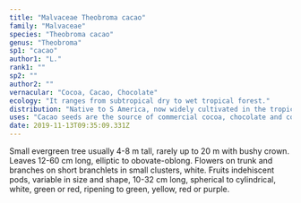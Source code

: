```yaml
---
title: "Malvaceae Theobroma cacao"
family: "Malvaceae"
species: "Theobroma cacao"
genus: "Theobroma"
sp1: "cacao"
author1: "L."
rank1: ""
sp2: ""
author2: ""
vernacular: "Cocoa, Cacao, Chocolate"
ecology: "It ranges from subtropical dry to wet tropical forest."
distribution: "Native to S America, now widely cultivated in the tropics, especially in W Africa."
uses: "Cacao seeds are the source of commercial cocoa, chocolate and cocoa butter. Fermented seeds are roasted, cracked and ground to give a powdery mass from which the cocoa powder is formed. Added to water, milk and sometimes sugar, it is a popular beverage. It is the main ingredient for chocolates and often incorporated into cakes and pastries."
date: 2019-11-13T09:35:09.331Z
---
```

Small evergreen tree usually 4-8 m tall, rarely up to 20 m with bushy crown. Leaves 12-60 cm long, elliptic to obovate-oblong. Flowers on trunk and branches on short branchlets in small clusters, white. Fruits indehiscent pods, variable in size and shape, 10-32 cm long, spherical to cylindrical, white, green or red, ripening to green, yellow, red or purple.